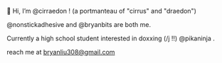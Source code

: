 👋 Hi, I’m @cirraedon ! (a portmanteau of "cirrus" and "draedon")

@nonstickadhesive and @bryanbits are both me.

Currently a high school student interested in doxxing (/j !!) @pikaninja .

reach me at bryanliu308@gmail.com
